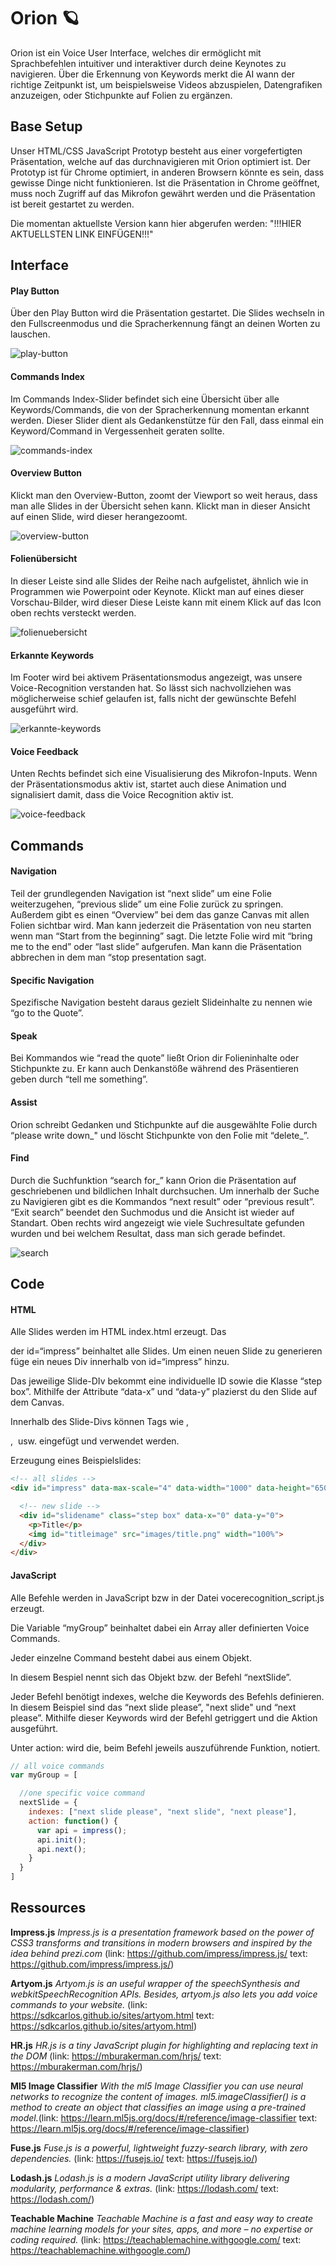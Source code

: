 # Orion 🪐

Orion ist ein Voice User Interface, welches dir ermöglicht mit Sprachbefehlen intuitiver und interaktiver durch deine Keynotes zu navigieren. Über die Erkennung von Keywords merkt die AI wann der richtige Zeitpunkt ist, um beispielsweise Videos abzuspielen, Datengrafiken anzuzeigen, oder Stichpunkte auf Folien zu ergänzen.



## Base Setup

Unser HTML/CSS JavaScript Prototyp besteht aus einer vorgefertigten Präsentation, welche auf das durchnavigieren mit Orion optimiert ist. Der Prototyp ist für Chrome optimiert, in anderen Browsern könnte es sein, dass gewisse Dinge nicht funktionieren. Ist die Präsentation in Chrome geöffnet, muss noch Zugriff auf das Mikrofon gewährt werden und die Präsentation ist bereit gestartet zu werden.

Die momentan aktuellste Version kann hier abgerufen werden: "!!!HIER AKTUELLSTEN LINK EINFÜGEN!!!"



## Interface

#### Play Button
Über den Play Button wird die Präsentation gestartet. Die Slides wechseln in den Fullscreenmodus und die Spracherkennung fängt an deinen Worten zu lauschen.

![play-button](material/play-button.png)



#### Commands Index

Im Commands Index-Slider befindet sich eine Übersicht über alle Keywords/Commands, die von der Spracherkennung momentan erkannt werden. Dieser Slider dient als Gedankenstütze für den Fall, dass einmal ein Keyword/Command in Vergessenheit geraten sollte. 

![commands-index](material/commands-index.png)



#### Overview Button

Klickt man den Overview-Button, zoomt der Viewport so weit heraus, dass man alle Slides in der Übersicht sehen kann. Klickt man in dieser Ansicht auf einen Slide, wird dieser herangezoomt.

![overview-button](material/overview-button.png)



#### Folienübersicht

In dieser Leiste sind alle Slides der Reihe nach aufgelistet, ähnlich wie in Programmen wie Powerpoint oder Keynote. Klickt man auf eines dieser Vorschau-Bilder, wird dieser   Diese Leiste kann mit einem Klick auf das Icon oben rechts versteckt werden.

![folienuebersicht](material/folienuebersicht.png)



#### Erkannte Keywords

Im Footer wird bei aktivem Präsentationsmodus angezeigt, was unsere Voice-Recognition verstanden hat. So lässt sich nachvollziehen was möglicherweise schief gelaufen ist, falls nicht der gewünschte Befehl ausgeführt wird.

![erkannte-keywords](material/erkannte-keywords.png)



#### Voice Feedback

Unten Rechts befindet sich eine Visualisierung des Mikrofon-Inputs. Wenn der Präsentationsmodus aktiv ist, startet auch diese Animation und signalisiert damit, dass die Voice Recognition aktiv ist.

![voice-feedback](material/voice-feedback.png)



## Commands

#### Navigation
Teil der grundlegenden Navigation ist “next slide” um eine Folie weiterzugehen, “previous slide” um eine Folie zurück zu springen. Außerdem gibt es einen “Overview” bei dem das ganze Canvas mit allen Folien sichtbar wird. Man kann jederzeit die Präsentation von neu starten wenn man “Start from the beginning” sagt. Die letzte Folie wird mit “bring me to the end” oder “last slide” aufgerufen. Man kann die Präsentation abbrechen in dem man “stop presentation sagt.



#### Specific Navigation
Spezifische Navigation besteht daraus gezielt Slideinhalte zu nennen wie “go to the Quote”.



#### Speak
Bei Kommandos wie “read the quote” ließt Orion dir Folieninhalte oder Stichpunkte zu. Er kann auch Denkanstöße während des Präsentieren geben durch “tell me something”.



#### Assist
Orion schreibt Gedanken und Stichpunkte auf die ausgewählte Folie durch “please write down_" und löscht Stichpunkte von den Folie mit “delete_”.



#### Find
Durch die Suchfunktion “search for_” kann Orion die Präsentation auf geschriebenen und bildlichen Inhalt durchsuchen.
Um innerhalb der Suche zu Navigieren gibt es die Kommandos “next result” oder “previous result”. “Exit search” beendet den Suchmodus und die Ansicht ist wieder auf Standart. Oben rechts wird angezeigt wie viele Suchresultate gefunden wurden und bei welchem Resultat, dass man sich gerade befindet.

![search](material/search.png)



## Code

#### HTML

Alle Slides werden im HTML index.html erzeugt.
Das <div> der id=“impress” beinhaltet alle Slides. Um einen neuen  Slide zu generieren füge ein neues Div innerhalb von id=“impress” hinzu. 

Das jeweilige Slide-DIv bekommt eine individuelle ID sowie die Klasse “step box”. Mithilfe der Attribute “data-x” und “data-y” plazierst du den Slide auf dem Canvas.

Innerhalb des Slide-Divs können Tags wie <h>, <p>, <img> usw. eingefügt und verwendet werden.

Erzeugung eines Beispielslides:

```html
<!-- all slides -->
<div id="impress" data-max-scale="4" data-width="1000" data-height="650">

  <!-- new slide -->
  <div id="slidename" class="step box" data-x="0" data-y="0">
    <p>Title</p>
    <img id="titleimage" src="images/title.png" width="100%">
  </div>
</div>
```



#### JavaScript

Alle Befehle werden in JavaScript bzw in der Datei vocerecognition_script.js erzeugt. 

Die Variable “myGroup” beinhaltet dabei ein Array aller definierten Voice Commands. 

Jeder einzelne Command besteht dabei aus einem Objekt.

In diesem Bespiel nennt sich das Objekt bzw. der Befehl “nextSlide”.

Jeder Befehl benötigt indexes, welche die Keywords des Befehls definieren. In diesem Beispiel sind das “next slide please”, "next slide" und “next please”. Mithilfe dieser Keywords wird der Befehl getriggert und die Aktion ausgeführt.

Unter action: wird die, beim Befehl jeweils auszuführende Funktion, notiert.

```javascript
// all voice commands
var myGroup = [

  //one specific voice command
  nextSlide = {
    indexes: ["next slide please", "next slide", "next please"],
    action: function() {
      var api = impress();
      api.init();
      api.next();
    }
  }
]
```



## Ressources

**Impress.js** *Impress.js is a presentation framework based on the power of CSS3 transforms and transitions in modern browsers and inspired by the idea behind prezi.com* (link: https://github.com/impress/impress.js/ text: https://github.com/impress/impress.js/)

**Artyom.js** *Artyom.js is an useful wrapper of the speechSynthesis and webkitSpeechRecognition APIs. Besides, artyom.js also lets you add voice commands to your website.*
(link: https://sdkcarlos.github.io/sites/artyom.html text: https://sdkcarlos.github.io/sites/artyom.html)

**HR.js** *HR.js is a tiny JavaScript plugin for highlighting and replacing text in the DOM* (link: https://mburakerman.com/hrjs/ text: https://mburakerman.com/hrjs/)

**Ml5 Image Classifier** *With the ml5 Image Classifier you can use neural networks to recognize the content of images. ml5.imageClassifier() is a method to create an object that classifies an image using a pre-trained model.*(link: https://learn.ml5js.org/docs/#/reference/image-classifier text: https://learn.ml5js.org/docs/#/reference/image-classifier)

**Fuse.js** *Fuse.js is a powerful, lightweight fuzzy-search library, with zero dependencies.* (link: https://fusejs.io/ text: https://fusejs.io/)

**Lodash.js** *Lodash.js is a modern JavaScript utility library delivering modularity, performance & extras.* (link: https://lodash.com/ text: https://lodash.com/)

**Teachable Machine** *Teachable Machine is a fast and easy way to create machine learning models for your sites, apps, and more – no expertise or coding required.* (link: https://teachablemachine.withgoogle.com/ text: https://teachablemachine.withgoogle.com/)